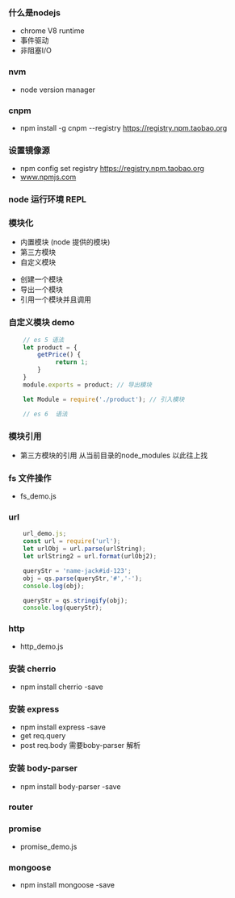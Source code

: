 ### 什么是nodejs
+ chrome V8 runtime
+ 事件驱动
+ 非阻塞I/O

### nvm
 + node version manager

### cnpm
 + npm install -g cnpm --registry https://registry.npm.taobao.org

### 设置镜像源
 + npm config set registry https://registry.npm.taobao.org
 + www.npmjs.com
### node 运行环境 REPL

### 模块化
 + 内置模块 (node 提供的模块)
 + 第三方模块
 + 自定义模块   
  - 创建一个模块
  - 导出一个模块
  - 引用一个模块并且调用 
### 自定义模块 demo
``` js
    // es 5 语法
    let product = {
        getPrice() {
             return 1;
        }
    }
    module.exports = product; // 导出模块

    let Module = require('./product'); // 引入模块

    // es 6  语法

```

### 模块引用
+ 第三方模块的引用 从当前目录的node_modules 以此往上找

### fs 文件操作
+ fs_demo.js

### url
``` js
    url_demo.js;
    const url = require('url');
    let urlObj = url.parse(urlString);
    let urlString2 = url.format(urlObj2);

    queryStr = 'name-jack#id-123';
    obj = qs.parse(queryStr,'#','-');
    console.log(obj);

    queryStr = qs.stringify(obj);
    console.log(queryStr);
```

### http
+ http_demo.js

### 安装 cherrio
+ npm install  cherrio -save

### 安装 express
+ npm install express -save
+ get req.query
+ post req.body 需要boby-parser 解析

### 安装 body-parser
+ npm install body-parser -save


### router

### promise
+ promise_demo.js

### mongoose
+ npm install mongoose -save
